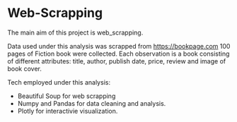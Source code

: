 # Web-Scrapping
The main aim of this project is web_scrapping.

Data used under this analysis was scrapped from https://bookpage.com
100 pages of Fiction book were collected. Each observation is a book consisting of different attributes: title, author, publish date, price, review and image of book cover.

Tech employed under this analysis:
- Beautiful Soup for web scrapping
- Numpy and Pandas for data cleaning and analysis.
- Plotly for interactivie visualization.
